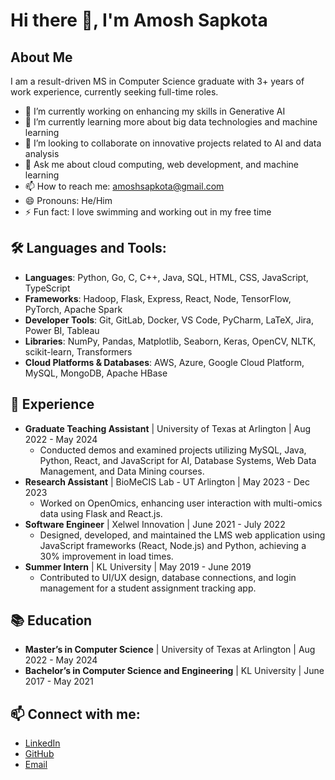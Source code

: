 # Hi there 👋, I'm Amosh Sapkota

## About Me
I am a result-driven MS in Computer Science graduate with 3+ years of work experience, currently seeking full-time roles.

- 🔭 I’m currently working on enhancing my skills in Generative AI
- 🌱 I’m currently learning more about big data technologies and machine learning
- 👯 I’m looking to collaborate on innovative projects related to AI and data analysis
- 💬 Ask me about cloud computing, web development, and machine learning
- 📫 How to reach me: [amoshsapkota@gmail.com](mailto:amoshsapkota@gmail.com)
- 😄 Pronouns: He/Him
- ⚡ Fun fact: I love swimming and working out in my free time

## 🛠️ Languages and Tools:
- **Languages**: Python, Go, C, C++, Java, SQL, HTML, CSS, JavaScript, TypeScript
- **Frameworks**: Hadoop, Flask, Express, React, Node, TensorFlow, PyTorch, Apache Spark
- **Developer Tools**: Git, GitLab, Docker, VS Code, PyCharm, LaTeX, Jira, Power BI, Tableau
- **Libraries**: NumPy, Pandas, Matplotlib, Seaborn, Keras, OpenCV, NLTK, scikit-learn, Transformers
- **Cloud Platforms & Databases**: AWS, Azure, Google Cloud Platform, MySQL, MongoDB, Apache HBase

<!--## 📈 GitHub Stats-->
<!---![Your GitHub stats](https://github-readme-stats.vercel.app/api?username=AmoshSapkota&show_icons=true&theme=radical)-->

<!--## 📊 Most Used Languages--->
<!---![Top Langs](https://github-readme-stats.vercel.app/api/top-langs/?username=AmoshSapkota&layout=compact&theme=radical)--->

## 💼 Experience
- **Graduate Teaching Assistant** | University of Texas at Arlington | Aug 2022 - May 2024
  - Conducted demos and examined projects utilizing MySQL, Java, Python, React, and JavaScript for AI, Database Systems, Web Data Management, and Data Mining courses.
- **Research Assistant** | BioMeCIS Lab - UT Arlington | May 2023 - Dec 2023
  - Worked on OpenOmics, enhancing user interaction with multi-omics data using Flask and React.js.
- **Software Engineer** | Xelwel Innovation | June 2021 - July 2022
  - Designed, developed, and maintained the LMS web application using JavaScript frameworks (React, Node.js) and Python, achieving a 30% improvement in load times.
- **Summer Intern** | KL University | May 2019 - June 2019
  - Contributed to UI/UX design, database connections, and login management for a student assignment tracking app.

## 📚 Education
- **Master’s in Computer Science** | University of Texas at Arlington | Aug 2022 - May 2024
- **Bachelor’s in Computer Science and Engineering** | KL University | June 2017 - May 2021

<!--## 📂 Projects & Publications
- **Car Review Sentiment Analysis Using Adversarial Training and Whole Word Mask BERT**
  - Implemented and evaluated BERT models for sentiment analysis on car review datasets, achieving 78.85% accuracy.
- **Mango Leaf Disease Classifier**
  - Developed a CNN model achieving 95% accuracy in classifying mango leaf diseases.
- **Naive Bayes Classifier for Rotten Tomatoes Reviews**
  - Developed a Naive Bayes classifier with around 80% accuracy for distinguishing Rotten Tomatoes reviews.
- **Intelligent System for the Detection of Insider Trading in Indian Stock Market**
  - Published in Proceedings of the First International Conference on Combinatorial & Optimization, ICCAP 2021.
- **Implementation of Machine Learning Models to Differentiate the Symptoms Of COVID-19 and Risk Stratification of Disease Severity**
  - Published in International Journal of Engineering Research & Technology (IJERT), Dec. 2020. --->

## 📫 Connect with me:
- [LinkedIn](https://linkedin.com/in/amosh-sapkota-991812209)
- [GitHub](https://github.com/AmoshSapkota)
- [Email](mailto:amoshsapkota@gmail.com)

